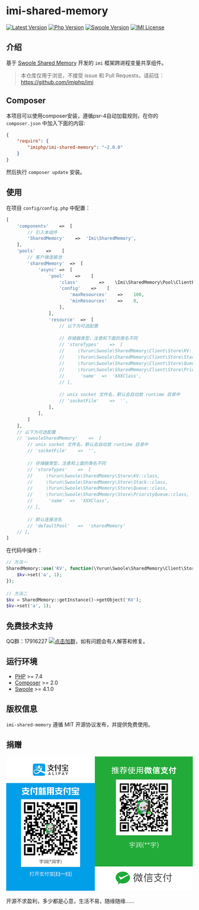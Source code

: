 # imi-shared-memory

[![Latest Version](https://img.shields.io/packagist/v/imiphp/imi-shared-memory.svg)](https://packagist.org/packages/imiphp/imi-shared-memory)
[![Php Version](https://img.shields.io/badge/php-%3E=7.4-brightgreen.svg)](https://secure.php.net/)
[![Swoole Version](https://img.shields.io/badge/swoole-%3E=4.1.0-brightgreen.svg)](https://github.com/swoole/swoole-src)
[![IMI License](https://img.shields.io/github/license/imiphp/imi-shared-memory.svg)](https://github.com/imiphp/imi-shared-memory/blob/master/LICENSE)

## 介绍

基于 [Swoole Shared Memory](https://github.com/Yurunsoft/swoole-shared-memory) 开发的 `imi` 框架跨进程变量共享组件。

> 本仓库仅用于浏览，不接受 issue 和 Pull Requests，请前往：<https://github.com/imiphp/imi>

## Composer

本项目可以使用composer安装，遵循psr-4自动加载规则，在你的 `composer.json` 中加入下面的内容:

```json
{
    "require": {
        "imiphp/imi-shared-memory": "~2.0.0"
    }
}
```

然后执行 `composer update` 安装。

## 使用

在项目 `config/config.php` 中配置：

```php
[
    'components'    =>  [
        // 引入本组件
        'SharedMemory'    =>  'Imi\SharedMemory',
    ],
    'pools'    =>    [
        // 客户端连接池
        'sharedMemory'  =>  [
            'async' =>  [
                'pool'    =>    [
                    'class'        =>    \Imi\SharedMemory\Pool\ClientPool::class,
                    'config'    =>    [
                        'maxResources'    =>    100,
                        'minResources'    =>    0,
                    ],
                ],
                'resource'  =>  [
                    // 以下为可选配置

                    // 存储器类型，注意和下面的类名不同
                    // 'storeTypes'    =>  [
                    //     \Yurun\Swoole\SharedMemory\Client\Store\KV::class,
                    //     \Yurun\Swoole\SharedMemory\Client\Store\Stack::class,
                    //     \Yurun\Swoole\SharedMemory\Client\Store\Queue::class,
                    //     \Yurun\Swoole\SharedMemory\Client\Store\PriorityQueue::class,
                    //      'name'  =>  'XXXClass',
                    // ],

                    // unix socket 文件名，默认会自动放 runtime 目录中
                    // 'socketFile'    =>  '',
                ],
            ],
        ]
    ],
    // 以下为可选配置
    // 'swooleSharedMemory'    =>  [
        // unix socket 文件名，默认会自动放 runtime 目录中
        // 'socketFile'    =>  '',

        // 存储器类型，注意和上面的类名不同
        // 'storeTypes'    =>  [
        //     \Yurun\Swoole\SharedMemory\Store\KV::class,
        //     \Yurun\Swoole\SharedMemory\Store\Stack::class,
        //     \Yurun\Swoole\SharedMemory\Store\Queue::class,
        //     \Yurun\Swoole\SharedMemory\Store\PriorityQueue::class,
        //      'name'  =>  'XXXClass',
        // ],

        // 默认连接池名
        // 'defaultPool'   =>  'sharedMemory'
    // ],
]
```

在代码中操作：

```php
// 方法一
SharedMemory::use('KV', function(\Yurun\Swoole\SharedMemory\Client\Store\KV $kv){
    $kv->set('a', 1);
});

// 方法二
$kv = SharedMemory::getInstance()->getObject('KV');
$kv->set('a', 1);
```

## 免费技术支持

QQ群：17916227 [![点击加群](https://pub.idqqimg.com/wpa/images/group.png "点击加群")](https://jq.qq.com/?_wv=1027&k=5wXf4Zq)，如有问题会有人解答和修复。

## 运行环境

- [PHP](https://php.net/) >= 7.4
- [Composer](https://getcomposer.org/) >= 2.0
- [Swoole](https://www.swoole.com/) >= 4.1.0

## 版权信息

`imi-shared-memory` 遵循 MIT 开源协议发布，并提供免费使用。

## 捐赠

<img src="https://raw.githubusercontent.com/imiphp/imi-shared-memory/dev/res/pay.png"/>

开源不求盈利，多少都是心意，生活不易，随缘随缘……
